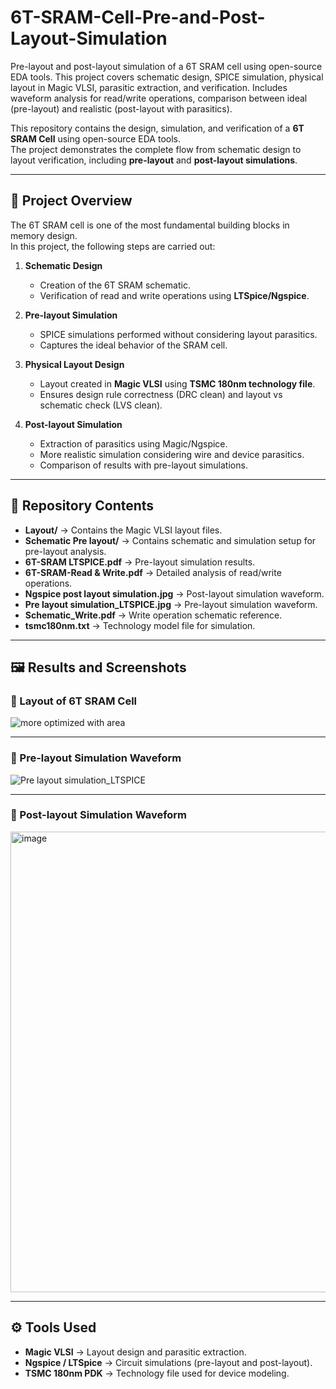 # 6T-SRAM-Cell-Pre-and-Post-Layout-Simulation
Pre-layout and post-layout simulation of a 6T SRAM cell using open-source EDA tools. This project covers schematic design, SPICE simulation, physical layout in Magic VLSI, parasitic extraction, and verification. Includes waveform analysis for read/write operations, comparison between ideal (pre-layout) and realistic (post-layout with parasitics).

This repository contains the design, simulation, and verification of a **6T SRAM Cell** using open-source EDA tools.  
The project demonstrates the complete flow from schematic design to layout verification, including **pre-layout** and **post-layout simulations**.

---

## 📌 Project Overview

The 6T SRAM cell is one of the most fundamental building blocks in memory design.  
In this project, the following steps are carried out:

1. **Schematic Design**  
   - Creation of the 6T SRAM schematic.
   - Verification of read and write operations using **LTSpice/Ngspice**.

2. **Pre-layout Simulation**  
   - SPICE simulations performed without considering layout parasitics.
   - Captures the ideal behavior of the SRAM cell.

3. **Physical Layout Design**  
   - Layout created in **Magic VLSI** using **TSMC 180nm technology file**.
   - Ensures design rule correctness (DRC clean) and layout vs schematic check (LVS clean).

4. **Post-layout Simulation**  
   - Extraction of parasitics using Magic/Ngspice.
   - More realistic simulation considering wire and device parasitics.
   - Comparison of results with pre-layout simulations.

---

## 📂 Repository Contents

- **Layout/** → Contains the Magic VLSI layout files.  
- **Schematic Pre layout/** → Contains schematic and simulation setup for pre-layout analysis.  
- **6T-SRAM LTSPICE.pdf** → Pre-layout simulation results.  
- **6T-SRAM-Read & Write.pdf** → Detailed analysis of read/write operations.  
- **Ngspice post layout simulation.jpg** → Post-layout simulation waveform.  
- **Pre layout simulation_LTSPICE.jpg** → Pre-layout simulation waveform.  
- **Schematic_Write.pdf** → Write operation schematic reference.  
- **tsmc180nm.txt** → Technology model file for simulation.  

---

## 🖼️ Results and Screenshots

### 🔹 Layout of 6T SRAM Cell

![more optimized with area](https://github.com/user-attachments/assets/23645e5a-305c-448f-9cf0-0773bb466292)

---

### 🔹 Pre-layout Simulation Waveform

![Pre layout simulation_LTSPICE](https://github.com/user-attachments/assets/4beef212-b09c-49c1-88fa-7a5c06f2e226)

---

### 🔹 Post-layout Simulation Waveform

<img width="1365" height="737" alt="image" src="https://github.com/user-attachments/assets/e3644352-eb6f-4854-a28d-af72707023c7" />

---

## ⚙️ Tools Used

- **Magic VLSI** → Layout design and parasitic extraction.  
- **Ngspice / LTSpice** → Circuit simulations (pre-layout and post-layout).  
- **TSMC 180nm PDK** → Technology file used for device modeling.  


